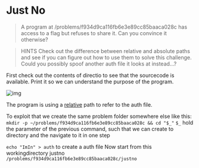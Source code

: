 # Just No
>A program at /problems/f934d9ca116fb6e3e89cc85baaca028c has access to a flag but refuses to share it. Can you convince it otherwise?


>HINTS
Check out the difference between relative and absolute paths and see if you can figure out how to use them to solve this challenge. Could you possibly spoof another auth file it looks at instead...?

First check out the contents of directio to see that the sourcecode is available. Print it so we can understand the purpose of the program.

![img](https://image.prntscr.com/image/znkPdr1dQeq6cmU44k0fLA.png)

The program is using a [relative](https://www.geeksforgeeks.org/absolute-relative-pathnames-unix/) path to refer to the auth file.

To exploit that we create the same problem folder somewhere else like this:
`mkdir -p ~/problems/f934d9ca116fb6e3e89cc85baaca028c && cd "$_"`
`$_` hold the parameter of the previous command, such that we can create to directory and the navigate to it in one step

`echo "ImIn" > auth`
to create a auth file
Now start from this workingdirectory justno
`/problems/f934d9ca116fb6e3e89cc85baaca028c/justno`

